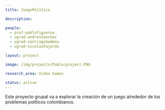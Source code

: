 ```yaml
---
title: JuegoPolitico

description:

people:
  - prof-pablofigueroa
  - ugrad-andresSanchez
  - ugrad-santiagoGamboa
  - ugrad-nicolasFajardo

layout: project

image: /img/projects/Pablo/project.PNG

research_area: Video Games

status: active
---
```


Este proyecto grupal va a explorar la creación de un juego alrededor de los problemas políticos colombianos.
